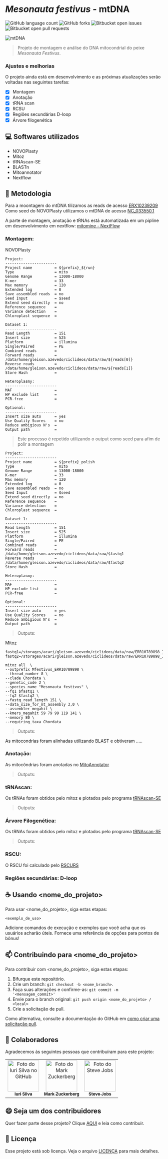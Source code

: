 #  _Mesonauta festivus_ - mtDNA

![GitHub language count](FASTA)
![GitHub forks](https://img.shields.io/github/forks/iuricode/README-template?style=for-the-badge)
![Bitbucket open issues](https://img.shields.io/bitbucket/issues/iuricode/README-template?style=for-the-badge)
![Bitbucket open pull requests](https://img.shields.io/bitbucket/pr-raw/iuricode/README-template?style=for-the-badge)

<img src="mtDNA.png" alt="mtDNA">

> Projeto de montagem e análise do DNA mitocondrial do peixe _Mesonauta Festivus_.

### Ajustes e melhorias

O projeto ainda está em desenvolvimento e as próximas atualizações serão voltadas nas seguintes tarefas:

- [x] Montagem
- [x] Anotação
- [x] tRNA scan
- [x] RCSU
- [x] Regiões secundárias D-loop
- [x] Árvore filogenética

## 💻 Softwares utilizados

- NOVOPlasty
- Mitoz
- tRNAscan-SE
- BLASTn
- Mitoannotator
- Nextflow

## 🚀 Metodologia


Para a moontagem do mtDNA tilizamos as reads de acesso [ERX10239209](https://www.ncbi.nlm.nih.gov/sra/ERX10239209)
Como seed do NOVOPlasty utilizamos o mtDNA de acesso [NC_033550.1](https://www.ncbi.nlm.nih.gov/nuccore/NC_033550.1/)

A parte de montagem, anotação e tRNAs está automatizada em um pipline em desenvolvimento em nextflow:
[mitomine - NextFlow](https://github.com/gleisonm/mitomine.git)

### Montagem:

NOVOPlasty
```
Project:
-----------------------
Project name          = ${prefix}_${run}
Type                  = mito
Genome Range          = 13000-18000
K-mer                 = 33
Max memory            = 120
Extended log          = 0
Save assembled reads  = no
Seed Input            = $seed
Extend seed directly  = no
Reference sequence    =
Variance detection    =
Chloroplast sequence  =

Dataset 1:
-----------------------
Read Length           = 151
Insert size           = 525
Platform              = illumina
Single/Paired         = PE
Combined reads        =
Forward reads         = /data/home/gleison.azevedo/ciclideos/data/raw/${reads[0]}
Reverse reads         = /data/home/gleison.azevedo/ciclideos/data/raw/${reads[1]}
Store Hash            =

Heteroplasmy:
-----------------------
MAF                   =
HP exclude list       =
PCR-free              =

Optional:
-----------------------
Insert size auto      = yes
Use Quality Scores    = no
Reduce ambigious N's  =
Output path           =
```
> Este processo é repetido utilizando o output como seed para afim de polir a montagem
```
Project:
-----------------------
Project name          = ${prefix}_polish
Type                  = mito
Genome Range          = 13000-18000
K-mer                 = 33
Max memory            = 120
Extended log          = 0
Save assembled reads  = no
Seed Input            = $seed
Extend seed directly  = no
Reference sequence    =
Variance detection    =
Chloroplast sequence  =

Dataset 1:
-----------------------
Read Length           = 151
Insert size           = 525
Platform              = illumina
Single/Paired         = PE
Combined reads        =
Forward reads         = /data/home/gleison.azevedo/ciclideos/data/raw/$fastq1
Reverse reads         = /data/home/gleison.azevedo/ciclideos/data/raw/$fastq2
Store Hash            =

Heteroplasmy:
-----------------------
MAF                   =
HP exclude list       =
PCR-free              =

Optional:
-----------------------
Insert size auto      = yes
Use Quality Scores    = no
Reduce ambigious N's  =
Output path           =
```
> Outputs:
> <novoplastyout>

Mitoz
```
fastq1=/storages/acari/gleison.azevedo/ciclideos/data/raw/ERR10789898_Illumina_NovaSeq_6000_paired_end_sequencing_1.fastq.gz
fastq2=/storages/acari/gleison.azevedo/ciclideos/data/raw/ERR10789898_Illumina_NovaSeq_6000_paired_end_sequencing_2.fastq.gz

mitoz all  \
--outprefix Mfestivus_ERR10789898 \
--thread_number 8 \
--clade Chordata \
--genetic_code 2 \
--species_name "Mesonauta festivus" \
--fq1 $fastq1 \
--fq2 $fastq2 \
--fastq_read_length 151 \
--data_size_for_mt_assembly 3,0 \
--assembler megahit \
--kmers_megahit 59 79 99 119 141 \
--memory 80 \
--requiring_taxa Chordata
```
> Outputs:
> <mitoz out>

As mitocondrias foram alinhadas utilizando BLAST e obtiveram .....

### Anotação:

As mitocôndrias foram anotadas no [MitoAnnotator](http://mitofish.aori.u-tokyo.ac.jp/annotation/input/)
> Outputs:
> <MitoAnnotator out>

### tRNAscan:

Os tRNAs foram obtidos pelo mitoz e plotados pelo programa [tRNAscan-SE](http://lowelab.ucsc.edu/tRNAscan-SE/)
> Outputs:
> <MitoAnnotator out>

### Árvore Filogenética:

Os tRNAs foram obtidos pelo mitoz e plotados pelo programa [tRNAscan-SE](http://lowelab.ucsc.edu/tRNAscan-SE/)
> Outputs:
> <MitoAnnotator out>

### RSCU:

O RSCU foi calculado pelo [RSCURS](https://www.lirmm.fr/~rivals/rscu/)

### Regiões secundárias: D-loop


## ☕ Usando <nome_do_projeto>

Para usar <nome_do_projeto>, siga estas etapas:

```
<exemplo_de_uso>
```

Adicione comandos de execução e exemplos que você acha que os usuários acharão úteis. Fornece uma referência de opções para pontos de bônus!

## 📫 Contribuindo para <nome_do_projeto>

Para contribuir com <nome_do_projeto>, siga estas etapas:

1. Bifurque este repositório.
2. Crie um branch: `git checkout -b <nome_branch>`.
3. Faça suas alterações e confirme-as: `git commit -m '<mensagem_commit>'`
4. Envie para o branch original: `git push origin <nome_do_projeto> / <local>`
5. Crie a solicitação de pull.

Como alternativa, consulte a documentação do GitHub em [como criar uma solicitação pull](https://help.github.com/en/github/collaborating-with-issues-and-pull-requests/creating-a-pull-request).

## 🤝 Colaboradores

Agradecemos às seguintes pessoas que contribuíram para este projeto:

<table>
  <tr>
    <td align="center">
      <a href="#" title="defina o titulo do link">
        <img src="https://avatars3.githubusercontent.com/u/31936044" width="100px;" alt="Foto do Iuri Silva no GitHub"/><br>
        <sub>
          <b>Iuri Silva</b>
        </sub>
      </a>
    </td>
    <td align="center">
      <a href="#" title="defina o titulo do link">
        <img src="https://s2.glbimg.com/FUcw2usZfSTL6yCCGj3L3v3SpJ8=/smart/e.glbimg.com/og/ed/f/original/2019/04/25/zuckerberg_podcast.jpg" width="100px;" alt="Foto do Mark Zuckerberg"/><br>
        <sub>
          <b>Mark Zuckerberg</b>
        </sub>
      </a>
    </td>
    <td align="center">
      <a href="#" title="defina o titulo do link">
        <img src="https://miro.medium.com/max/360/0*1SkS3mSorArvY9kS.jpg" width="100px;" alt="Foto do Steve Jobs"/><br>
        <sub>
          <b>Steve Jobs</b>
        </sub>
      </a>
    </td>
  </tr>
</table>

## 😄 Seja um dos contribuidores

Quer fazer parte desse projeto? Clique [AQUI](CONTRIBUTING.md) e leia como contribuir.

## 📝 Licença

Esse projeto está sob licença. Veja o arquivo [LICENÇA](LICENSE.md) para mais detalhes.
